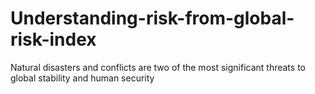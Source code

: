 # Understanding-risk-from-global-risk-index
Natural disasters and conflicts are two of the most significant threats to global stability and human security
